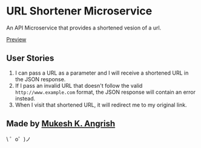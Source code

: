 URL Shortener Microservice
==========================

An API Microservice that provides a shortened vesion of a url.

[Preview](https://fasturl.glitch.me/)

User Stories
------------
1. I can pass a URL as a parameter and I will receive a shortened URL in the JSON response.
2. If I pass an invalid URL that doesn't follow the valid `http://www.example.com` format, the JSON response will contain an error instead.
3. When I visit that shortened URL, it will redirect me to my original link.

Made by [Mukesh K. Angrish](https://https://www.freecodecamp.org/mukeshangrish/)
-------------------

\ ゜o゜)ノ
